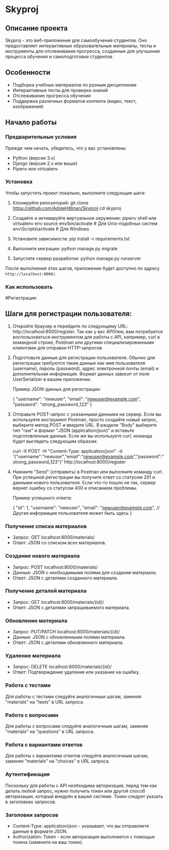 # Skyproj

## Описание проекта

Skyproj - это веб-приложение для самообучения студентов. Оно предоставляет интерактивные образовательные материалы, тесты и инструменты для отслеживания прогресса, созданные для улучшения процесса обучения и самоподготовки студентов.



## Особенности

- Подборка учебных материалов по разным дисциплинам
- Интерактивные тесты для проверки знаний
- Отслеживание прогресса обучения
- Поддержка различных форматов контента (видео, текст, изображения)



## Начало работы


### Предварительные условия

Прежде чем начать, убедитесь, что у вас установлены:
- Python (версия 3.x)
- Django (версия 2.x или выше)
- Pipenv или virtualenv



### Установка

Чтобы запустить проект локально, выполните следующие шаги:

1. Клонируйте репозиторий:
    git clone https://github.com/AdoleHitlman/Skyproj
    cd skyproj

2. Создайте и активируйте виртуальное окружение:
    pipenv shell
    или
    virtualenv env
    source env/bin/activate  # Для Unix-подобных систем
    env\Scripts\activate     # Для Windows

3. Установите зависимости:
   pip install -r requirements.txt

4. Выполните миграции:
      python manage.py migrate

5. Запустите сервер разработки:
    python manage.py runserver

После выполнения этих шагов, приложение будет доступно по адресу `http://localhost:8000/`.



### Как использовать

#Регистрация:

## Шаги для регистрации пользователя:

1. Откройте браузер и перейдите по следующему URL: http://localhost:8000/register. Так как у вас APIView, вам потребуется воспользоваться инструментом для работы с API, например, curl в командной строке, Postman или другими специализированными клиентами для отправки HTTP-запросов.

2. Подготовьте данные для регистрации пользователя. Обычно для регистрации требуются такие данные как имя пользователя (username), пароль (password), адрес электронной почты (email) и дополнительная информация. Формат данных зависит от поля UserSerializer в вашем приложении.

   Пример JSON-данных для регистрации:
   
   
   {
       "username": "newuser",
       "email": "newuser@example.com",
       "password": "strong_password_123"
   }
   

3. Отправьте POST-запрос с указанными данными на сервер. Если вы используете инструмент Postman, просто создайте новый запрос, выберите метод POST и введите URL. В разделе "Body" выберите тип "raw" и формат "JSON (application/json)" и вставьте подготовленные данные. Если же вы используете curl, команда будет выглядеть следующим образом:

   
   curl -X POST -H "Content-Type: application/json" -d '{"username":"newuser","email":"newuser@example.com","password":"strong_password_123"}' http://localhost:8000/register
   

4. Нажмите "Send" (отправить) в Postman или выполните команду curl. При успешной регистрации вы получите ответ со статусом 201 и данными нового пользователя. Если что-то пошло не так, сервер вернет ошибку со статусом 400 и описанием проблемы.

   Пример успешного ответа:
   
   {
       "id": 1,
       "username": "newuser",
       "email": "newuser@example.com",
       // Другая информация пользователя может быть здесь
   }



### Получение списка материалов

- Запрос: GET localhost:8000/materials/
- Ответ: JSON со списком всех материалов.



### Создание нового материала

- Запрос: POST localhost:8000/materials/
- Данные: JSON с необходимыми полями для создания материала.
- Ответ: JSON с деталями созданного материала.



### Получение деталей материала

- Запрос: GET localhost:8000/materials/{id}/
- Ответ: JSON с деталями запрашиваемого материала.



### Обновление материала

- Запрос: PUT/PATCH localhost:8000/materials/{id}/
- Данные: JSON с обновленными полями материала.
- Ответ: JSON с деталями обновленного материала.



### Удаление материала

- Запрос: DELETE localhost:8000/materials/{id}/
- Ответ: Подтверждение удаления или указание на ошибку.



### Работа с тестами

Для работы с тестами следуйте аналогичным шагам, заменяя "materials" на "tests" в URL запроса.



### Работа с вопросами

Для работы с вопросами следуйте аналогичным шагам, заменяя "materials" на "questions" в URL запроса.



### Работа с вариантами ответов

Для работы с вариантами ответов следуйте аналогичным шагам, заменяя "materials" на "choices" в URL запроса.



### Аутентификация

Поскольку для работы с API необходима авторизация, перед тем как делать любой запрос, нужно получить токен или другой способ авторизации, который внедрён в вашей системе. Токен следует указать в заголовках запросов.


### Заголовки запросов
- Content-Type: application/json - указывает, что вы отправляете данные в формате JSON.
- Authorization: Token <Your-Token> - если авторизация выполняется с помощью токена (замените <Your-Token> на ваш токен).

